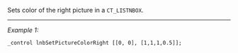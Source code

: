 Sets color of the right picture in a `CT_LISTNBOX`.


---
*Example 1:*
```sqf
_control lnbSetPictureColorRight [[0, 0], [1,1,1,0.5]];
```